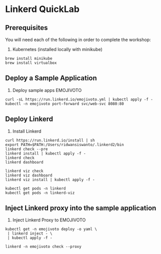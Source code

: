 # Linkerd QuickLab

## Prerequisites

You will need each of the following in order to complete the workshop:

1. Kubernetes (installed locally with minikube)
```
brew install minikube
brew install virtualbox
```


## Deploy a Sample Application

1. Deploy sample apps EMOJIVOTO

```
curl -sL https://run.linkerd.io/emojivoto.yml | kubectl apply -f -
kubectl -n emojivoto port-forward svc/web-svc 8080:80
```

## Deploy Linkerd

1. Install Linkerd

```
curl https://run.linkerd.io/install | sh
export PATH=$PATH:/Users/ridwansiswanto/.linkerd2/bin
linkerd check --pre
linkerd install | kubectl apply -f -
linkerd check
linkerd dashboard

linkerd viz check
linkerd viz dashboard
linkerd viz install | kubectl apply -f -

kubectl get pods -n linkerd
kubectl get pods -n linkerd-viz
```

## Inject Linkerd proxy into the sample application

1. Inject Linkerd Proxy to EMOJIVOTO

```
kubectl get -n emojivoto deploy -o yaml \
 | linkerd inject - \
 | kubectl apply -f -
```
```
linkerd -n emojivoto check --proxy
```
